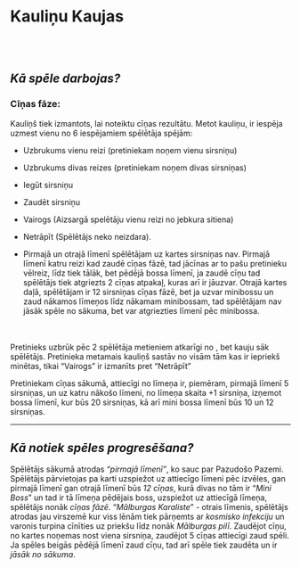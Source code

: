 <h1><strong>Kauliņu Kaujas</strong></h1><br></br>
 
<h2><em>Kā spēle darbojas?</em></h2>

<h3>Cīņas fāze:</h3>

Kauliņš tiek izmantots, lai noteiktu cīņas rezultātu. Metot kauliņu, ir iespēja uzmest vienu no 6 iespējamiem spēlētāja spējām: 	 

* Uzbrukums vienu reizi (pretiniekam noņem vienu sirsniņu) 

* Uzbrukums divas reizes (pretiniekam noņem divas sirsniņas) 

* Iegūt sirsniņu 

* Zaudēt sirsniņu 

* Vairogs (Aizsargā spelētāju vienu reizi no jebkura sitiena) 

* Netrāpīt (Spēlētājs neko neizdara). 

* Pirmajā un otrajā līmenī spēlētājam uz kartes sirsniņas nav. Pirmajā līmenī katru reizi kad zaudē cīņas fāzē, tad jācīnas ar to pašu pretinieku vēlreiz, līdz tiek tālāk, bet pēdējā bossa līmenī, ja zaudē cīņu tad spēlētājs tiek atgriezts 2 cīņas atpakaļ, kuras arī ir jāuzvar. Otrajā kartes daļā, spēlētājam ir 12 sirsniņas cīņas fāzē, bet ja uzvar minibossu un zaud nākamos līmeņos līdz nākamam minibossam, tad spēlētājam nav jāsāk spēle no sākuma, bet var atgriezties līmenī pēc minibossa.

<br></br> 
Pretinieks uzbrūk pēc 2 spēlētāja metieniem atkarīgi no , bet kauju sāk spēlētājs. Pretinieka metamais kauliņš sastāv no visām tām kas ir iepriekš minētas, tikai “Vairogs” ir izmanīts pret “Netrāpīt” 

Pretiniekam cīņas sākumā, attiecīgi no līmeņa ir, piemēram, pirmajā līmenī 5 sirsniņas, un uz katru nākošo līmeni, no līmeņa skaita +1 sirsniņa, izņemot bossa līmenī, kur būs 20 sirsniņas, kā arī mini bossa līmenī būs 10 un 12 sirsniņas.

<hr></hr>
<h2><em> Kā notiek spēles progresēšana?</em></h2>

Spēlētājs sākumā atrodas “<em>pirmajā līmenī”</em>, ko sauc par Pazudošo Pazemi. Spēlētājs pārvietojas pa karti uzspiežot uz attiecīgo līmeni pēc izvēles, gan pirmajā līmenī gan otrajā līmenī būs <em>12 cīņas</em>, kurā divas no tām ir “<em>Mini Boss</em>” un tad ir tā līmeņa pēdējais boss, uzspiežot uz attiecīgā līmeņa, spēlētājs nonāk <em>cīņas fāzē</em>. “<em>Mālburgas Karaliste</em>” - otrais līmenis, spēlētājs atrodas jau virszemē kur viss lēnām tiek pārņemts ar <em>kosmisko infekciju</em> un varonis turpina cīnīties uz priekšu līdz nonāk <em>Mālburgas pilī</em>. Zaudējot cīņu, no kartes noņemas nost viena sirsniņa, zaudējot 5 cīņas attiecīgi zaud spēli. Ja spēles beigās pēdējā līmenī zaud cīņu, tad arī spēle tiek zaudēta un ir <em>jāsāk no sākuma</em>. 
<br>
<br>
<br>
<br>
<br>


